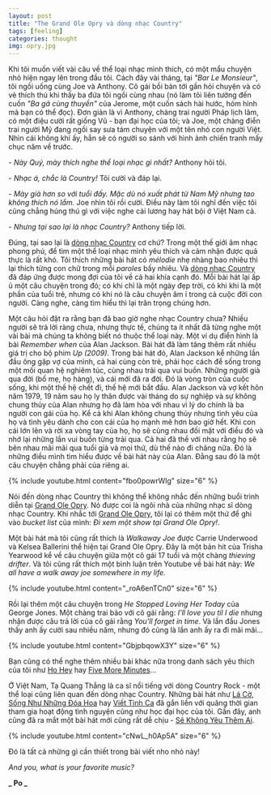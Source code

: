 ```yaml
---
layout: post
title: "The Grand Ole Opry và dòng nhạc Country"
tags: [feeling]
categories: thought
img: opry.jpg
---
```

Khi tôi muốn viết vài câu về thể loại nhạc mình thích, có một mẩu chuyện nhỏ hiện ngay lên trong đầu tôi. Cách đây vài tháng, tại *"Bar Le Monsieur"*, tôi ngồi uống cùng Joe và Anthony. Cô gái bồi bàn tới gần hỏi chuyện và có vẻ thích thú khi thấy ba đứa tôi ngồi cùng nhau (nó làm tôi liên tưởng đến cuốn *"Ba gã cùng thuyền"* của Jerome, một cuốn sách hài hước, hóm hỉnh mà bạn có thể đọc). Đơn giản là vì Anthony, chàng trai người Pháp lịch lãm, có một điệu cười rất giống Vũ - bạn đại học của tôi; và Joe, một chàng điển trai người Mỹ đang ngồi say sưa tám chuyện với một tên nhỏ con người Việt. Nhìn cái không khí ấy, hẳn sẽ có người so sánh với hình ảnh chiến tranh mấy chục năm về trước.

   \- *Này Quý, mày thích nghe thể loại nhạc gì nhất?* Anthony hỏi tôi. 

   \- *Nhạc á, chắc là Country!* Tôi cười và đáp lại.

   \- *Mày già hơn so với tuổi đấy. Mặc dù nó xuất phát từ Nam Mỹ nhưng tao không thích nó lắm.* Joe nhìn tôi rồi cười. Điều này làm tôi nghĩ đến việc tôi cũng chẳng húng thú gì với việc nghe cải lương hay hát bội ở Việt Nam cả.

   \- *Nhưng tại sao lại là nhạc Country?* Anthony tiếp lời.

Đúng, tại sao lại là [dòng nhạc Country](https://en.wikipedia.org/wiki/Country_music) cơ chứ? Trong một thế giới âm nhạc phong phú, để tìm một thể loại nhạc mình yêu thích và cảm nhận được quả thực là rất khó. Tôi thích những bài hát có *mélodie* nhẹ nhàng bao nhiêu thì lại thích từng con chữ trong mỗi *paroles* bấy nhiêu. Và [dòng nhạc Country](https://en.wikipedia.org/wiki/Country_music) đã đáp ứng được mong đợi của tôi về cả hai khía cạnh đó. Mỗi bài hát lại ấp ủ một câu chuyện trong đó; có khi chỉ là một ngày đẹp trời, có khi khi là một phần của tuổi trẻ, nhưng có khi nó là câu chuyện âm ỉ trong cả cuộc đời con người. Càng nghe, càng tìm hiểu thì lại trân trọng chúng hơn.

Một câu hỏi đặt ra rằng bạn đã bao giờ nghe nhạc Country chưa? Nhiều người sẽ trả lời ràng chưa, nhưng thực tế, chúng ta ít nhất đã từng nghe một vài bài mà chúng ta không biết nó thuộc thể loại này. Một ví dụ điển hình là bài *Remember when* của Alan Jackson. Bài hát đã làm tăng thêm rất nhiều giá trị cho bộ phim *Up (2009)*. Trong bài hát đó, Alan Jackson kể những lần đầu ông gặp vợ của mình, cả hai cùng còn trẻ, phải học cách để sống trong một mối quan hệ nghiêm túc, cùng nhau trải qua vui buồn. Những người già qua đời (bố mẹ, họ hàng), và cái mới đã ra đời. Đó là vòng tròn của cuộc sống, khi một thế hệ chết đi, thế hệ mới bắt đầu. Alan Jackson và vợ kết hôn năm 1979, 19 năm sau họ ly thân được vài tháng do sự nghiệp và sự không chung thủy của Alan nhưng họ đã làm hòa với nhau vì lý do chính là ba người con gái của họ. Kể cả khi Alan không chung thủy nhưng tình yêu của họ và tình yêu dành cho con cái của họ mạnh mẽ hơn bao giờ hết. Khi con cái lớn lên và rời xa vòng tay của họ, họ sẽ cùng nhau đối mặt với điều đó và nhớ lại những lần vui buồn từng trải qua. Cả hai đã thề với nhau rằng họ sẽ bên nhau mãi mãi qua tuổi già và mọi thứ, dù thế nào đi chăng nữa. Đó là những điều mình tìm hiểu được về bài hát này của Alan. Đằng sau đó là một câu chuyện chẳng phải của riêng ai. 

{% include youtube.html content="fbo0powrWlg" size="6" %}

Nói đến dòng nhạc Country thì không thể không nhắc đến những buổi trình diễn tại [Grand Ole Opry](https://www.opry.com/). Nó được coi là ngôi nhà của những nhạc sĩ dòng nhạc Country. Khi nhắc tới [Grand Ole Opry](https://www.opry.com/), tôi lại có thêm một thứ để ghi vào *bucket list* của mình: *Đi xem một show tại Grand Ole Opry!*. 

Một bài hát mà tôi cũng rất thích là *Walkaway Joe* được Carrie Underwood và Kelsea Ballerini thể hiện tại Grand Ole Opry. Đây là một bản hit của Trisha Yearwood kể về câu chuyện giữa một cô gái 17 tuổi và một chàng *thieving drifter*. Và tôi cũng rất thích một bình luận trên Youtube về bài hát này: *We all have a walk away joe somewhere in my life.*

{% include youtube.html content="_roA6enTCn0" size="6" %}

Rồi lại thêm một câu chuyện trong *He Stopped Loving Her Today* của George Jones. Một chàng trai bảo với cô gái rằng: *I'll love you til I die* nhưng nhận được câu trả lời của cô gái rằng *You'll forget in time*. Và lần đầu Jones thấy anh ấy cười sau nhiều năm, nhưng đó cũng là lần anh ấy ra đi mãi mãi...  

{% include youtube.html content="GbjpbqowX3Y" size="6" %}

Bạn cũng có thể nghe thêm nhiều bài khác nữa trong danh sách yêu thích của tôi như [Ho Hey](https://www.youtube.com/watch?v=n-lLlEtoAS8) hay [Five More Minutes](https://www.youtube.com/watch?v=gb8o8fgMs3A)...

Ở Việt Nam, Tạ Quang Thắng là ca sĩ nổi tiếng với dòng Country Rock - một thể loại cũng liên quan đến dòng nhạc Country. Những bài hát như [Lá Cờ](https://www.youtube.com/watch?v=K1JHgNPnTps), [Sống Như Những Đóa Hoa](https://www.youtube.com/watch?v=KwGTNrhbu5k) hay [Viết Tình Ca](https://www.youtube.com/watch?v=1nB13jFuc2s) đã gắn liền với quãng thời gian tham gia hoạt động tình nguyện cũng như học đại học của tôi. Gần đây, anh cũng đã ra mắt một bài hát mới cũng rất dễ chịu - [Sẽ Không Yêu Thêm Ai](https://www.youtube.com/watch?v=cNwL_h0Ap5A).

{% include youtube.html content="cNwL_h0Ap5A" size="6" %}

Đó là tất cả những gì cần thiết trong bài viết nho nhỏ này! 

*And you, what is your favorite music?*

**_ Po _**